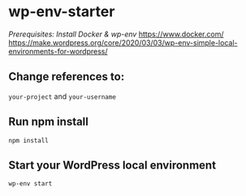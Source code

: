 # wp-env-starter

*Prerequisites: Install Docker & wp-env*
https://www.docker.com/
https://make.wordpress.org/core/2020/03/03/wp-env-simple-local-environments-for-wordpress/

## Change references to:
```your-project``` and `your-username`

## Run npm install
``npm install``

## Start your WordPress local environment
 `wp-env start`
